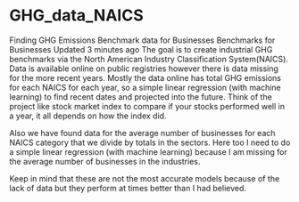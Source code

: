 # GHG_data_NAICS
Finding GHG Emissions Benchmark data for Businesses
 Benchmarks for Businesses
 Updated 3 minutes ago
The goal is to create industrial GHG benchmarks via the North American Industry Classification System(NAICS). Data is available online on public registries however there is data missing for the more recent years. Mostly the data online has total GHG emissions for each NAICS for each year, so a simple linear regression (with machine learning) to find recent dates and projected into the future. Think of the project like stock market index to compare if your stocks performed well in a year, it all depends on how the index did.

Also we have found data for the average number of businesses for each NAICS category that we divide by totals in the sectors. Here too I need to do a simple linear regression (with machine learning) because I am missing for the average number of businesses in the industries.

Keep in mind that these are not the most accurate models because of the lack of data but they perform at times better than I had believed.

